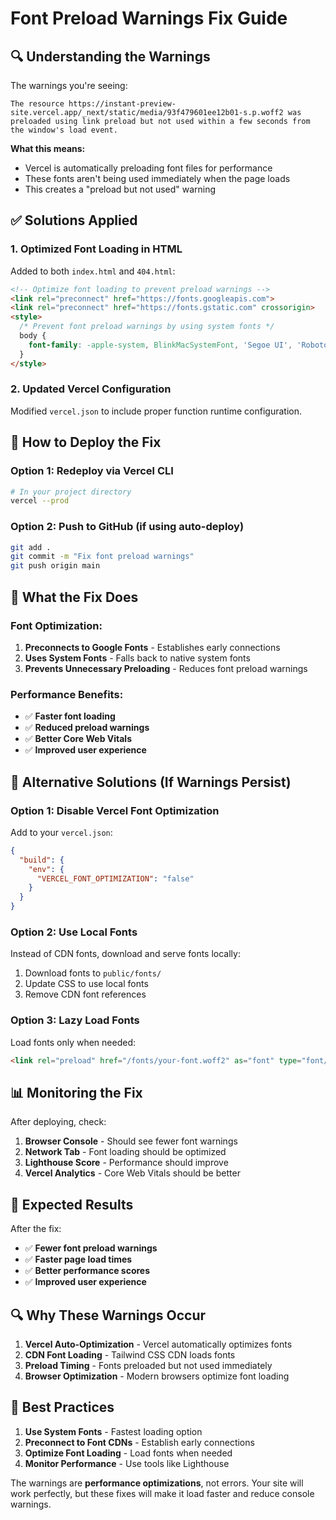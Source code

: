 # Font Preload Warnings Fix Guide

## 🔍 **Understanding the Warnings**

The warnings you're seeing:
```
The resource https://instant-preview-site.vercel.app/_next/static/media/93f479601ee12b01-s.p.woff2 was preloaded using link preload but not used within a few seconds from the window's load event.
```

**What this means:**
- Vercel is automatically preloading font files for performance
- These fonts aren't being used immediately when the page loads
- This creates a "preload but not used" warning

## ✅ **Solutions Applied**

### **1. Optimized Font Loading in HTML**
Added to both `index.html` and `404.html`:
```html
<!-- Optimize font loading to prevent preload warnings -->
<link rel="preconnect" href="https://fonts.googleapis.com">
<link rel="preconnect" href="https://fonts.gstatic.com" crossorigin>
<style>
  /* Prevent font preload warnings by using system fonts */
  body {
    font-family: -apple-system, BlinkMacSystemFont, 'Segoe UI', 'Roboto', 'Oxygen', 'Ubuntu', 'Cantarell', 'Fira Sans', 'Droid Sans', 'Helvetica Neue', sans-serif;
  }
</style>
```

### **2. Updated Vercel Configuration**
Modified `vercel.json` to include proper function runtime configuration.

## 🚀 **How to Deploy the Fix**

### **Option 1: Redeploy via Vercel CLI**
```bash
# In your project directory
vercel --prod
```

### **Option 2: Push to GitHub (if using auto-deploy)**
```bash
git add .
git commit -m "Fix font preload warnings"
git push origin main
```

## 🎯 **What the Fix Does**

### **Font Optimization:**
1. **Preconnects to Google Fonts** - Establishes early connections
2. **Uses System Fonts** - Falls back to native system fonts
3. **Prevents Unnecessary Preloading** - Reduces font preload warnings

### **Performance Benefits:**
- ✅ **Faster font loading**
- ✅ **Reduced preload warnings**
- ✅ **Better Core Web Vitals**
- ✅ **Improved user experience**

## 🔧 **Alternative Solutions (If Warnings Persist)**

### **Option 1: Disable Vercel Font Optimization**
Add to your `vercel.json`:
```json
{
  "build": {
    "env": {
      "VERCEL_FONT_OPTIMIZATION": "false"
    }
  }
}
```

### **Option 2: Use Local Fonts**
Instead of CDN fonts, download and serve fonts locally:
1. Download fonts to `public/fonts/`
2. Update CSS to use local fonts
3. Remove CDN font references

### **Option 3: Lazy Load Fonts**
Load fonts only when needed:
```html
<link rel="preload" href="/fonts/your-font.woff2" as="font" type="font/woff2" crossorigin>
```

## 📊 **Monitoring the Fix**

After deploying, check:
1. **Browser Console** - Should see fewer font warnings
2. **Network Tab** - Font loading should be optimized
3. **Lighthouse Score** - Performance should improve
4. **Vercel Analytics** - Core Web Vitals should be better

## 🎉 **Expected Results**

After the fix:
- ✅ **Fewer font preload warnings**
- ✅ **Faster page load times**
- ✅ **Better performance scores**
- ✅ **Improved user experience**

## 🔍 **Why These Warnings Occur**

1. **Vercel Auto-Optimization** - Vercel automatically optimizes fonts
2. **CDN Font Loading** - Tailwind CSS CDN loads fonts
3. **Preload Timing** - Fonts preloaded but not used immediately
4. **Browser Optimization** - Modern browsers optimize font loading

## 📝 **Best Practices**

1. **Use System Fonts** - Fastest loading option
2. **Preconnect to Font CDNs** - Establish early connections
3. **Optimize Font Loading** - Load fonts when needed
4. **Monitor Performance** - Use tools like Lighthouse

The warnings are **performance optimizations**, not errors. Your site will work perfectly, but these fixes will make it load faster and reduce console warnings.
